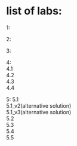 # list of labs:
1:

2:

3:

4:  
4.1  
4.2  
4.3  
4.4

5: 
5.1  
5.1_v2(alternative solution)  
5.1_v3(alternative solution)  
5.2  
5.3  
5.4  
5.5 